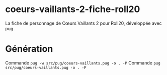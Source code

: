 # coeurs-vaillants-2-fiche-roll20
La fiche de personnage de Cœurs Vaillants 2 pour Roll20, développée avec pug.

# Génération
Commande `pug -w src/pug/coeurs-vaillants.pug -o . -P`
Commande `pug src/pug/coeurs-vaillants.pug -o . -P`